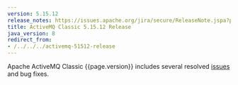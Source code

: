 ```yaml
---
version: 5.15.12
release_notes: https://issues.apache.org/jira/secure/ReleaseNote.jspa?projectId=12311210&version=12346500
title: ActiveMQ Classic 5.15.12 Release 
java_version: 8
redirect_from:
- /../../../activemq-51512-release
---
```

Apache ActiveMQ Classic {{page.version}} includes several resolved [issues]({{page.release_notes}}) and bug fixes.
